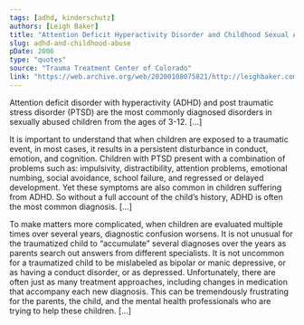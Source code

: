 ```yaml
---
tags: [adhd, kinderschutz]
authors: [Leigh Baker]
title: "Attention Deficit Hyperactivity Disorder and Childhood Sexual Abuse"
slug: adhd-and-childhood-abuse
pDate: 2006
type: "quotes"
source: "Trauma Treatment Center of Colorado"
link: "https://web.archive.org/web/20200108075821/http://leighbaker.com/2006/04/07/attention-deficit-hyperactivity-disorder-and-childhood-sexual-abuse/"
---
```


Attention deficit disorder with hyperactivity (ADHD) and post traumatic stress disorder (PTSD) are the most commonly diagnosed disorders in sexually abused children from the ages of 3-12. […]

It is important to understand that when children are exposed to a traumatic event, in most cases, it results in a persistent disturbance in conduct, emotion, and cognition. Children with PTSD present with a combination of problems such as: impulsivity, distractibility, attention problems, emotional numbing, social avoidance, school failure, and regressed or delayed development. Yet these symptoms are also common in children suffering from ADHD. So without a full account of the child’s history, ADHD is often the most common diagnosis. […]

To make matters more complicated, when children are evaluated multiple times over several years, diagnostic confusion worsens. It is not unusual for the traumatized child to “accumulate” several diagnoses over the years as parents search out answers from different specialists. It is not uncommon for a traumatized child to be mislabeled as bipolar or manic depressive, or as having a conduct disorder, or as depressed. Unfortunately, there are often just as many treatment approaches, including changes in medication that accompany each new diagnosis. This can be tremendously frustrating for the parents, the child, and the mental health professionals who are trying to help these children. […]
